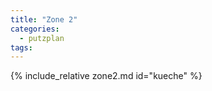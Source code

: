 ```yaml
---
title: "Zone 2"
categories:
  - putzplan
tags:
---
```

<!--more-->
{%  include_relative zone2.md id="kueche" %}
<!--stackedit_data:
eyJoaXN0b3J5IjpbMTU4NTQxMzk4MV19
-->
